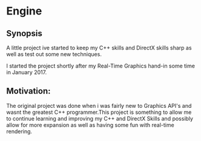 # Engine
## Synopsis
A little project ive started to keep my C++ skills and DirectX skills sharp as well as test out some new techniques.

I started the project shortly after my Real-Time Graphics hand-in some time in January 2017.

## Motivation: 
The original project was done when i was fairly new to Graphics API's and wasnt the greatest C++ programmer.This project is something to allow me to continue learning and improving my C++ and DirectX Skills and possibly allow for more expansion as well as having some fun with real-time rendering.     
